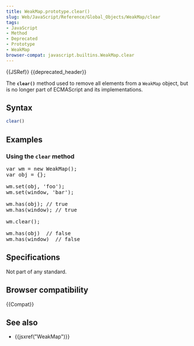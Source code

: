 ```yaml
---
title: WeakMap.prototype.clear()
slug: Web/JavaScript/Reference/Global_Objects/WeakMap/clear
tags:
- JavaScript
- Method
- Deprecated
- Prototype
- WeakMap
browser-compat: javascript.builtins.WeakMap.clear
---
```

{{JSRef}} {{deprecated_header}}

The **`clear()`** method used to remove all elements from a `WeakMap` object,
but is no longer part of ECMAScript and its implementations.

## Syntax

```js
clear()
```

## Examples

### Using the `clear` method

<pre class="brush: js;highlight:[10] example-bad">var wm = new WeakMap();
var obj = {};

wm.set(obj, 'foo');
wm.set(window, 'bar');

wm.has(obj); // true
wm.has(window); // true

wm.clear();

wm.has(obj)  // false
wm.has(window)  // false
</pre>

## Specifications

Not part of any standard.

## Browser compatibility

{{Compat}}

## See also

*   {{jsxref("WeakMap")}}
